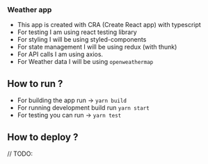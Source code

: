 ### Weather app

- This app is created with CRA (Create React app) with typescript
- For testing I am using react testing library
- For styling I will be using styled-components
- For state management I will be using redux (with thunk)
- For API calls I am using axios.
- For Weather data I will be using `openweathermap`

## How to run ?

- For building the app run -> `yarn build`
- For running development build run `yarn start`
- For testing you can run -> `yarn test`

## How to deploy ?

// TODO:

